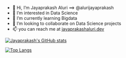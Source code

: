 - 👋 Hi, I’m Jayaprakash Aluri ==> @alurijayaprakash
- 👀 I’m interested in Data Science
- 🌱 I’m currently learning Bigdata
- 💞️ I’m looking to collaborate on Data Science projects
- 📫 you can reach me at [jayaprakashaluri.dev](https://jayaprakashaluri.dev)


[![Jayaprakash's GitHub stats](https://github-readme-stats.vercel.app/api?username=alurijayaprakash&show_icons=true)](https://github.com/alurijayaprakash/github-readme-stats)

[![Top Langs](https://github-readme-stats.vercel.app/api/top-langs/?username=alurijayaprakash)](https://github.com/alurijayaprakash/github-readme-stats)



<!---
alurijayaprakash/alurijayaprakash is a ✨ special ✨ repository because its `README.md` (this file) appears on your GitHub profile.
You can click the Preview link to take a look at your changes.
--->

